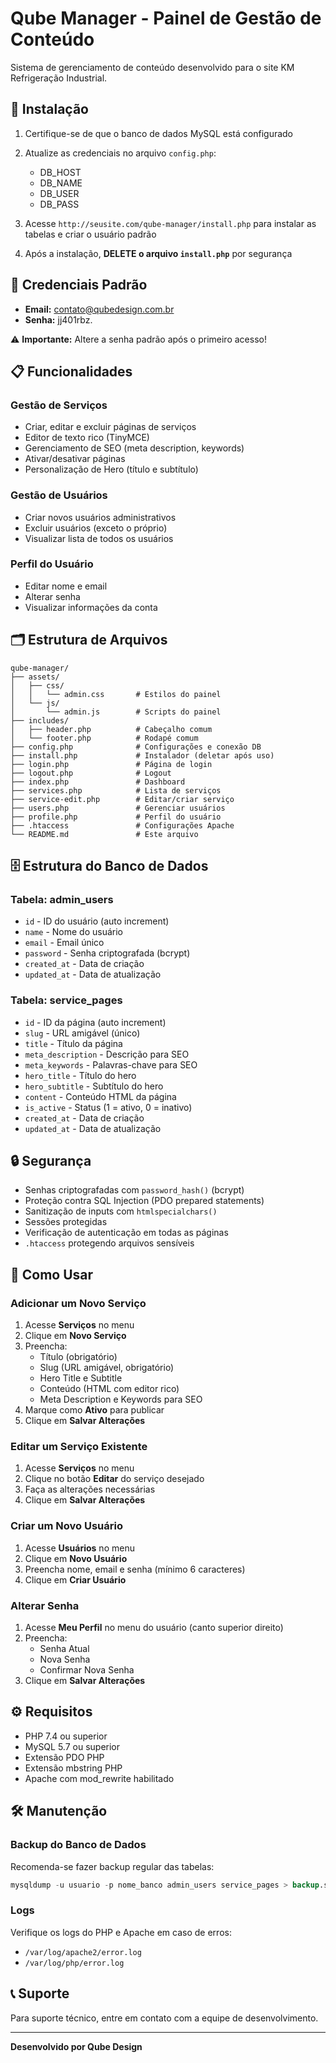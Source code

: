 # Qube Manager - Painel de Gestão de Conteúdo

Sistema de gerenciamento de conteúdo desenvolvido para o site KM Refrigeração Industrial.

## 🚀 Instalação

1. Certifique-se de que o banco de dados MySQL está configurado
2. Atualize as credenciais no arquivo `config.php`:
   - DB_HOST
   - DB_NAME
   - DB_USER
   - DB_PASS

3. Acesse `http://seusite.com/qube-manager/install.php` para instalar as tabelas e criar o usuário padrão

4. Após a instalação, **DELETE o arquivo `install.php`** por segurança

## 🔐 Credenciais Padrão

- **Email:** contato@qubedesign.com.br
- **Senha:** jj401rbz.

⚠️ **Importante:** Altere a senha padrão após o primeiro acesso!

## 📋 Funcionalidades

### Gestão de Serviços
- Criar, editar e excluir páginas de serviços
- Editor de texto rico (TinyMCE)
- Gerenciamento de SEO (meta description, keywords)
- Ativar/desativar páginas
- Personalização de Hero (título e subtítulo)

### Gestão de Usuários
- Criar novos usuários administrativos
- Excluir usuários (exceto o próprio)
- Visualizar lista de todos os usuários

### Perfil do Usuário
- Editar nome e email
- Alterar senha
- Visualizar informações da conta

## 🗂️ Estrutura de Arquivos

```
qube-manager/
├── assets/
│   ├── css/
│   │   └── admin.css       # Estilos do painel
│   └── js/
│       └── admin.js        # Scripts do painel
├── includes/
│   ├── header.php          # Cabeçalho comum
│   └── footer.php          # Rodapé comum
├── config.php              # Configurações e conexão DB
├── install.php             # Instalador (deletar após uso)
├── login.php               # Página de login
├── logout.php              # Logout
├── index.php               # Dashboard
├── services.php            # Lista de serviços
├── service-edit.php        # Editar/criar serviço
├── users.php               # Gerenciar usuários
├── profile.php             # Perfil do usuário
├── .htaccess               # Configurações Apache
└── README.md               # Este arquivo
```

## 🗄️ Estrutura do Banco de Dados

### Tabela: admin_users
- `id` - ID do usuário (auto increment)
- `name` - Nome do usuário
- `email` - Email único
- `password` - Senha criptografada (bcrypt)
- `created_at` - Data de criação
- `updated_at` - Data de atualização

### Tabela: service_pages
- `id` - ID da página (auto increment)
- `slug` - URL amigável (único)
- `title` - Título da página
- `meta_description` - Descrição para SEO
- `meta_keywords` - Palavras-chave para SEO
- `hero_title` - Título do hero
- `hero_subtitle` - Subtítulo do hero
- `content` - Conteúdo HTML da página
- `is_active` - Status (1 = ativo, 0 = inativo)
- `created_at` - Data de criação
- `updated_at` - Data de atualização

## 🔒 Segurança

- Senhas criptografadas com `password_hash()` (bcrypt)
- Proteção contra SQL Injection (PDO prepared statements)
- Sanitização de inputs com `htmlspecialchars()`
- Sessões protegidas
- Verificação de autenticação em todas as páginas
- `.htaccess` protegendo arquivos sensíveis

## 📝 Como Usar

### Adicionar um Novo Serviço

1. Acesse **Serviços** no menu
2. Clique em **Novo Serviço**
3. Preencha:
   - Título (obrigatório)
   - Slug (URL amigável, obrigatório)
   - Hero Title e Subtitle
   - Conteúdo (HTML com editor rico)
   - Meta Description e Keywords para SEO
4. Marque como **Ativo** para publicar
5. Clique em **Salvar Alterações**

### Editar um Serviço Existente

1. Acesse **Serviços** no menu
2. Clique no botão **Editar** do serviço desejado
3. Faça as alterações necessárias
4. Clique em **Salvar Alterações**

### Criar um Novo Usuário

1. Acesse **Usuários** no menu
2. Clique em **Novo Usuário**
3. Preencha nome, email e senha (mínimo 6 caracteres)
4. Clique em **Criar Usuário**

### Alterar Senha

1. Acesse **Meu Perfil** no menu do usuário (canto superior direito)
2. Preencha:
   - Senha Atual
   - Nova Senha
   - Confirmar Nova Senha
3. Clique em **Salvar Alterações**

## ⚙️ Requisitos

- PHP 7.4 ou superior
- MySQL 5.7 ou superior
- Extensão PDO PHP
- Extensão mbstring PHP
- Apache com mod_rewrite habilitado

## 🛠️ Manutenção

### Backup do Banco de Dados

Recomenda-se fazer backup regular das tabelas:
```sql
mysqldump -u usuario -p nome_banco admin_users service_pages > backup.sql
```

### Logs

Verifique os logs do PHP e Apache em caso de erros:
- `/var/log/apache2/error.log`
- `/var/log/php/error.log`

## 📞 Suporte

Para suporte técnico, entre em contato com a equipe de desenvolvimento.

---

**Desenvolvido por Qube Design**
